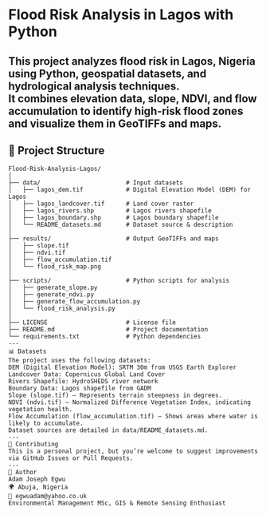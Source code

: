 # Flood Risk Analysis in Lagos with Python
This project analyzes **flood risk in Lagos, Nigeria** using Python, geospatial datasets, and hydrological analysis techniques.  
It combines elevation data, slope, NDVI, and flow accumulation to identify high-risk flood zones and visualize them in GeoTIFFs and maps.
---
## 📂 Project Structure
```plaintext
Flood-Risk-Analysis-Lagos/
│
├── data/                        # Input datasets
│   ├── lagos_dem.tif            # Digital Elevation Model (DEM) for Lagos
│   ├── lagos_landcover.tif      # Land cover raster
│   ├── lagos_rivers.shp         # Lagos rivers shapefile
│   ├── lagos_boundary.shp       # Lagos boundary shapefile
│   └── README_datasets.md       # Dataset source & description
│
├── results/                     # Output GeoTIFFs and maps
│   ├── slope.tif
│   ├── ndvi.tif
│   ├── flow_accumulation.tif
│   └── flood_risk_map.png
│
├── scripts/                     # Python scripts for analysis
│   ├── generate_slope.py
│   ├── generate_ndvi.py
│   ├── generate_flow_accumulation.py
│   └── flood_risk_analysis.py
│
├── LICENSE                      # License file
├── README.md                    # Project documentation
└── requirements.txt             # Python dependencies
---
📊 Datasets
The project uses the following datasets:
DEM (Digital Elevation Model): SRTM 30m from USGS Earth Explorer
Landcover Data: Copernicus Global Land Cover
Rivers Shapefile: HydroSHEDS river network
Boundary Data: Lagos shapefile from GADM
Slope (slope.tif) – Represents terrain steepness in degrees.
NDVI (ndvi.tif) – Normalized Difference Vegetation Index, indicating vegetation health.
Flow Accumulation (flow_accumulation.tif) – Shows areas where water is likely to accumulate.
Dataset sources are detailed in data/README_datasets.md.
---
🤝 Contributing
This is a personal project, but you’re welcome to suggest improvements via GitHub Issues or Pull Requests.
---
📌 Author
Adam Joseph Egwu
🌍 Abuja, Nigeria
📧 egwuadam@yahoo.co.uk
Environmental Management MSc, GIS & Remote Sensing Enthusiast